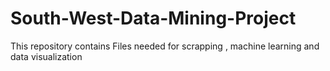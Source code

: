 # South-West-Data-Mining-Project
This repository contains Files needed for scrapping , machine learning and data visualization
